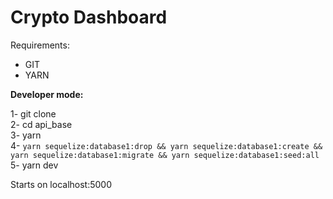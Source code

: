 # Crypto Dashboard


Requirements: 

 * GIT
 * YARN

<b>Developer mode:</b>

 1- git clone <br>
 2- cd api_base <br>
 3- yarn <br>
 4- `yarn sequelize:database1:drop && yarn sequelize:database1:create && yarn sequelize:database1:migrate && yarn sequelize:database1:seed:all` <br>
 5- yarn dev

Starts on localhost:5000
